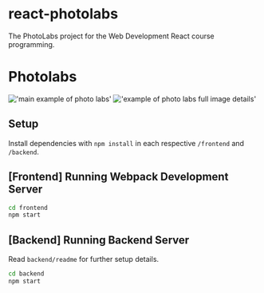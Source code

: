 # react-photolabs
The PhotoLabs project for the Web Development React course programming.

# Photolabs
!['main example of photo labs']("./docs/photolabs-examlpe.png")
!['example of photo labs full image details']("./docs/fullimage-examlpe.png")

## Setup

Install dependencies with `npm install` in each respective `/frontend` and `/backend`.

## [Frontend] Running Webpack Development Server

```sh
cd frontend
npm start
```

## [Backend] Running Backend Server

Read `backend/readme` for further setup details.

```sh
cd backend
npm start
```
